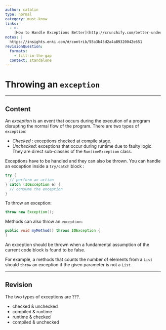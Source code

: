 ```yaml
---
author: catalin
type: normal
category: must-know
links:
  - >-
    [How to Handle Exceptions Better](http://crunchify.com/better-understanding-on-checked-vs-unchecked-exceptions-how-to-handle-exception-better-way-in-java/){website}
notes: |
  https://insights.enki.com/#/contrib/55a3b45d2a4a89320042e651
revisionQuestion:
  formats:
    - fill-in-the-gap
  context: standalone
---
```


# Throwing an `exception`

---

## Content

An *exception* is an event that occurs during the execution of a program disrupting the normal flow of the program.
There are two types of `exception`:

- *Checked* : exceptions checked at compile stage.
- *Unchecked*: exceptions that occur during runtime due to faulty logic. They are direct sub-classes of the `RuntimeException` class.

Exceptions have to be handled and they can also be thrown. You can handle an exception inside a `try/catch` block :  

```java
try {
  // perform an action
} catch (IOException e) {
  // consume the exception
}
```

To throw an exception:

```java
throw new Exception();
```

Methods can also throw an `exception`:

```java
public void myMethod() throws IOException {
}
```

An exception should be thrown when a fundamental assumption of the current code block is found to be false. 

For example, a methods that counts the number of elements from a `List` should `throw` an exception if the given parameter is not a `List`.

---

## Revision

The two types of exceptions are ???.

- checked & unchecked
- compiled & runtime
- runtime & checked
- compiled & unchecked
